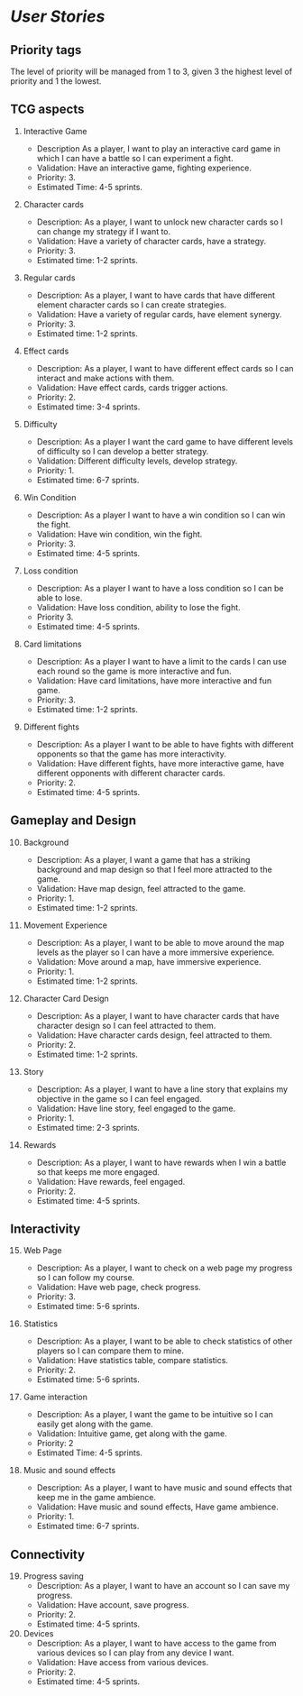 # ***User Stories***
## Priority tags
The level of priority will be managed from 1 to 3, given 3 the highest level of priority and 1 the lowest.

## TCG aspects

1. Interactive Game
   - Description As a player, I want to play an interactive card game in which I can have a battle so I can experiment a fight.
   - Validation: Have an interactive game, fighting experience.
   - Priority: 3.
   - Estimated Time: 4-5 sprints.
   
2. Character cards
   - Description: As a player, I want to unlock new character cards so I can change my strategy if I want to.
   - Validation: Have a variety of character cards, have a strategy.
   - Priority: 3.
   - Estimated time: 1-2 sprints.
     
3. Regular cards
   - Description: As a player, I want to have cards that have different element character cards so I can create strategies.
   - Validation: Have a variety of regular cards, have element synergy.
   - Priority: 3.
   - Estimated time: 1-2 sprints.
     
4. Effect cards
   - Description:  As a player, I want to have different effect cards so I can interact and make actions with them.
   - Validation: Have effect cards, cards trigger actions.
   - Priority: 2.
   - Estimated time: 3-4 sprints.
     
5. Difficulty
   -  Description: As a player I want the card game to have different levels of difficulty so I can develop a better strategy.
   -  Validation: Different difficulty levels, develop strategy.
   -  Priority: 1.
   -  Estimated time: 6-7 sprints.
   
6. Win Condition
   - Description: As a player I want to have a win condition so I can win the fight.
   - Validation: Have win condition, win the fight.
   - Priority: 3.
   - Estimated time: 4-5 sprints.
     
7. Loss condition
   - Description: As a player I want to have a loss condition so I can be able to lose.
   - Validation: Have loss condition, ability to lose the fight.
   - Priority 3.
   - Estimated time: 4-5 sprints.  

8. Card limitations
   - Description: As a player I want to have a limit to the cards I can use each round so the game is more interactive and fun.
   - Validation: Have card limitations, have more interactive and fun game.
   - Priority: 3.
   - Estimated time: 1-2 sprints.

9. Different fights
   - Description: As a player I want to be able to have fights with different opponents so that the game has more interactivity.
   - Validation: Have different fights, have more interactive game, have different opponents with different character cards.
   - Priority: 2.
   - Estimated time: 4-5 sprints.
     
## Gameplay and Design

10. Background
    - Description: As a player, I want a game that has a striking background and map design so that I feel more attracted to the game.
    - Validation: Have map design, feel attracted to the game.
    - Priority: 1.
    - Estimated time: 1-2 sprints.
    
11. Movement Experience
    - Description: As a player, I want to be able to move around the map levels as the player so I can have a more immersive experience.
    - Validation: Move around a map, have immersive experience.
    - Priority: 1.
    - Estimated time: 1-2 sprints.
     
12. Character Card Design
    - Description: As a player, I want to have character cards that have character design so I can feel attracted to them.
    - Validation: Have character cards design, feel attracted to them.
    - Priority: 2.
    - Estimated time: 1-2 sprints.
     
13. Story
    - Description: As a player, I want to have a line story that explains my objective in the game so I can feel engaged.
    - Validation: Have line story, feel engaged to the game.
    - Priority: 1.
    - Estimated time: 2-3 sprints.
      
14. Rewards
    - Description: As a player, I want to have rewards when I win a battle so that keeps me more engaged.
    - Validation: Have rewards, feel engaged.
    - Priority: 2.
    - Estimated time: 4-5 sprints.

## Interactivity

15. Web Page
    - Description: As a player, I want to check on a web page my progress so I can follow my course.
    - Validation: Have web page, check progress.
    - Priority: 3.
    - Estimated time: 5-6 sprints.

16. Statistics
    - Description: As a player, I want to be able to check statistics of other players so I can compare them to mine.
    - Validation: Have statistics table, compare statistics.
    - Priority: 2.
    - Estimated time: 5-6 sprints.
     
17. Game interaction
    - Description: As a player, I want the game to be intuitive so I can easily get along with the game.
    - Validation: Intuitive game, get along with the game.
    - Priority: 2
    - Estimated Time: 4-5 sprints.
     
18. Music and sound effects
    - Description: As a player, I want to have music and sound effects that keep me in the game ambience.
    - Validation: Have music and sound effects, Have game ambience.
    - Priority: 1.
    - Estimated time: 6-7 sprints.

## Connectivity

19. Progress saving
    - Description: As a player, I want to have an account so I can save my progress.
    - Validation: Have account, save progress.
    - Priority: 2.
    - Estimated time: 4-5 sprints.
20. Devices
    - Description: As a player, I want to have access to the game from various devices so I can play from any device I want.
    - Validation: Have access from various devices.
    - Priority: 2.
    - Estimated time: 4-5 sprints.
